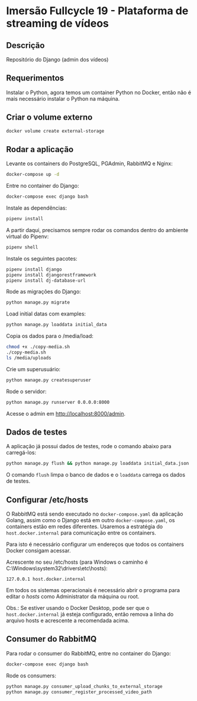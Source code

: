 # Imersão Fullcycle 19 - Plataforma de streaming de vídeos

## Descrição

Repositório do Django (admin dos vídeos)

## Requerimentos

Instalar o Python, agora temos um container Python no Docker, então não é mais necessário instalar o Python na máquina.

## Criar o volume externo
```bash
docker volume create external-storage
```

## Rodar a aplicação

Levante os containers do PostgreSQL, PGAdmin, RabbitMQ e Nginx:

```bash
docker-compose up -d
```

Entre no container do Django:

```bash
docker-compose exec django bash
```

Instale as dependências:

```bash
pipenv install
```

A partir daqui, precisamos sempre rodar os comandos dentro do ambiente virtual do Pipenv:

```bash
pipenv shell
```

Instale os seguintes pacotes:

```bash
pipenv install django
pipenv install djangorestframework
pipenv install dj-database-url
```

Rode as migrações do Django:

```bash
python manage.py migrate
```

Load initial datas com examples:

```bash
python manage.py loaddata initial_data
```

Copia os dados para o /media/load:

```bash
chmod +x ./copy-media.sh
./copy-media.sh
ls /media/uploads
```

Crie um superusuário:

```bash
python manage.py createsuperuser
```

Rode o servidor:

```bash
python manage.py runserver 0.0.0.0:8000
```

Acesse o admin em [http://localhost:8000/admin]().


## Dados de testes

A aplicação já possui dados de testes, rode o comando abaixo para carregá-los:

```bash
python manage.py flush && python manage.py loaddata initial_data.json
```

O comando `flush` limpa o banco de dados e o `loaddata` carrega os dados de testes.

## Configurar /etc/hosts

O RabbitMQ está sendo executado no `docker-compose.yaml` da aplicação Golang, assim como o Django está em outro `docker-compose.yaml`, os containers estão em redes diferentes.
Usaremos a estratégia do `host.docker.internal` para comunicação entre os containers.

Para isto é necessário configurar um endereços que todos os containers Docker consigam acessar.

Acrescente no seu /etc/hosts (para Windows o caminho é C:\Windows\system32\drivers\etc\hosts):
```
127.0.0.1 host.docker.internal
```
Em todos os sistemas operacionais é necessário abrir o programa para editar o *hosts* como Administrator da máquina ou root.

Obs.: Se estiver usando o Docker Desktop, pode ser que o `host.docker.internal` já esteja configurado, então remova a linha do arquivo hosts e acrescente a recomendada acima.


## Consumer do RabbitMQ

Para rodar o consumer do RabbitMQ, entre no container do Django:

```bash
docker-compose exec django bash
```

Rode os consumers:

```bash
python manage.py consumer_upload_chunks_to_external_storage
python manage.py consumer_register_processed_video_path
```
